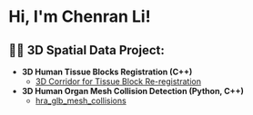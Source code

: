 <h1>Hi, I'm Chenran Li! </h1>

<h2>👨‍💻 3D Spatial Data Project:</h2>

- <b>3D Human Tissue Blocks Registration (C++)</b>
  - [3D Corridor for Tissue Block Re-registration](https://github.com/hubmapconsortium/hra-corridor-generation)
- <b>3D Human Organ Mesh Collision Detection (Python, C++)</b>
  - [hra_glb_mesh_collisions](https://github.com/hubmapconsortium/hra-glb-mesh-collisions) 


